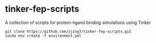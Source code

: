 # tinker-fep-scripts
A collection of scripts for protein-ligand binding simulations using Tinker


```
git clone https://github.com/zjing7/tinker-fep-scripts.git
conda env create -f environment.yml
```
